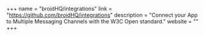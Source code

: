 +++
name = "broidHQ/integrations"
link = "https://github.com/broidHQ/integrations"
description = "Connect your App to Multiple Messaging Channels with the W3C Open standard."
website = ""
+++
